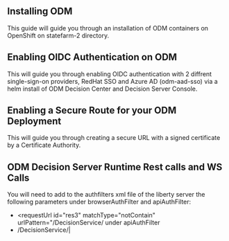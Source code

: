 ## Installing ODM 
This guide will guide you through an installation of ODM containers on OpenShift on statefarm-2 directory. 
## Enabling OIDC Authentication on ODM

This will guide you through enabling OIDC authentication with 2 diffrent single-sign-on providers, RedHat SSO and Azure AD (odm-aad-sso) via a helm install of ODM Decision Center and Decision Server Console. 

## Enabling a Secure Route for your ODM Deployment
This will guide you through creating a secure URL with a signed certificate by a Certificate Authority.

## ODM Decision Server Runtime Rest calls and WS Calls
You will need to add to the authfilters xml file of the liberty server the following parameters 
under browserAuthFilter and apiAuthFilter:
- <requestUrl id="res3" matchType="notContain" urlPattern="/DecisionService/
under apiAuthFilter
- /DecisionService/|
